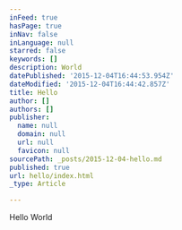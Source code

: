 ```yaml
---
inFeed: true
hasPage: true
inNav: false
inLanguage: null
starred: false
keywords: []
description: World
datePublished: '2015-12-04T16:44:53.954Z'
dateModified: '2015-12-04T16:44:42.857Z'
title: Hello
author: []
authors: []
publisher:
  name: null
  domain: null
  url: null
  favicon: null
sourcePath: _posts/2015-12-04-hello.md
published: true
url: hello/index.html
_type: Article

---
```

Hello World